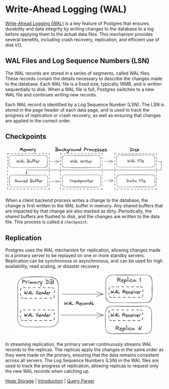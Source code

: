 # Write-Ahead Logging (WAL)

[Write-Ahead Logging (WAL)](https://www.postgresql.org/docs/current/wal-internals.html) is a key feature of Postgres that ensures durability and data integrity by writing changes to the database to a log before applying them to the actual data files. This mechanism provides several benefits, including crash recovery, replication, and efficient use of disk I/O.

## WAL Files and Log Sequence Numbers (LSN)

The WAL records are stored in a series of segments, called WAL files. These records contain the details necessary to describe the changes made to the database. Each WAL file is a fixed size, typically 16MB, and is written sequentially to disk. When a WAL file is full, Postgres switches to a new WAL file and continues writing new records.

Each WAL record is identified by a Log Sequence Number (LSN). The LSN is stored in the page header of each data page, and is used to track the progress of replication or crash recovery, as well as ensuring that changes are applied in the correct order.

## Checkpoints

<p align="center">
  <img src="../image/wal_lifecycle.png" width="700" />
</p>

When a client backend process writes a change to the database, the change is first written to the WAL buffer in memory. Any shared buffers that are impacted by that change are also marked as dirty. Periodically, the shared buffers are flushed to disk, and the changes are written to the data file. This process is called a `checkpoint`.

## Replication

Postgres uses the WAL mechanism for replication, allowing changes made to a primary server to be replayed on one or more standby servers. Replication can be synchronous or asynchronous, and can be used for high availability, read scaling, or disaster recovery.

<p align="center">
  <img src="../image/wal_replication.png" width="450" />
</p>

In streaming replication, the primary server continuously streams WAL records to the replicas. The replicas apply the changes in the same order as they were made on the primary, ensuring that the data remains consistent across all servers. The Log Sequence Numbers (LSN) in the WAL files are used to track the progress of replication, allowing replicas to request only the new WAL records when catching up.

[Heap Storage](2_heap_storage.md) | [Introduction](../README.md) | [Query Parser](4_query_parser.md)
